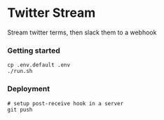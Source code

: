 # Twitter Stream

Stream twitter terms, then slack them to a webhook

### Getting started

```shell
cp .env.default .env
./run.sh
```

### Deployment

```shell
# setup post-receive hook in a server
git push
```
